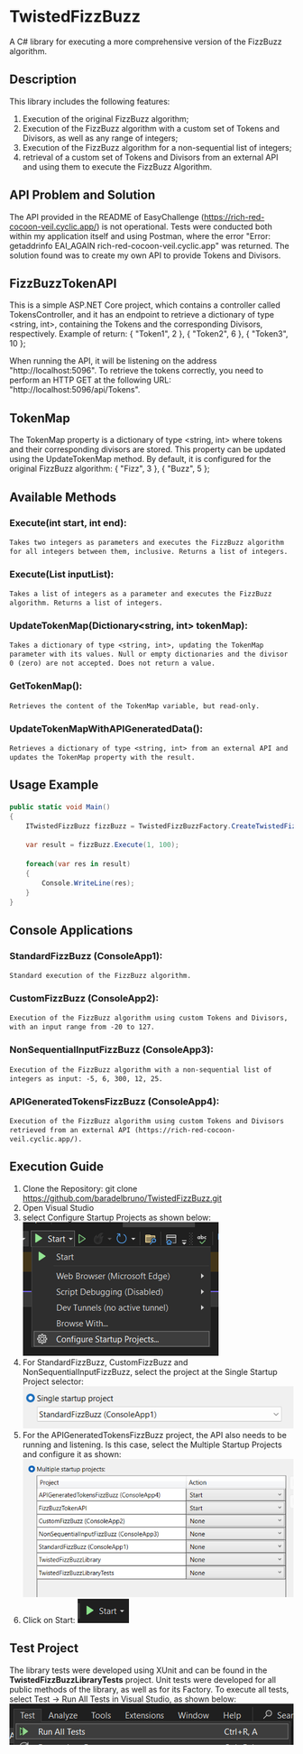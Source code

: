 # TwistedFizzBuzz
A C# library for executing a more comprehensive version of the FizzBuzz algorithm.

## Description
This library includes the following features:

1. Execution of the original FizzBuzz algorithm;
2. Execution of the FizzBuzz algorithm with a custom set of Tokens and Divisors, as well as any range of integers;
3. Execution of the FizzBuzz algorithm for a non-sequential list of integers;
4. retrieval of a custom set of Tokens and Divisors from an external API and using them to execute the FizzBuzz Algorithm.

## API Problem and Solution
The API provided in the README of EasyChallenge (https://rich-red-cocoon-veil.cyclic.app/) is not operational. Tests were conducted both within my application itself and using Postman, where the error "Error: getaddrinfo EAI_AGAIN rich-red-cocoon-veil.cyclic.app" was returned. The solution found was to create my own API to provide Tokens and Divisors.

## FizzBuzzTokenAPI
This is a simple ASP.NET Core project, which contains a controller called TokensController, and it has an endpoint to retrieve a dictionary of type <string, int>, containing the Tokens and the corresponding Divisors, respectively. Example of return:
{ "Token1", 2 },
{ "Token2", 6 },
{ "Token3", 10 };

When running the API, it will be listening on the address "http://localhost:5096".
To retrieve the tokens correctly, you need to perform an HTTP GET at the following URL: "http://localhost:5096/api/Tokens".

## TokenMap
The TokenMap property is a dictionary of type <string, int> where tokens and their corresponding divisors are stored. This property can be updated using the UpdateTokenMap method. By default, it is configured for the original FizzBuzz algorithm:
{ "Fizz", 3 },
{ "Buzz", 5 };

## Available Methods
### Execute(int start, int end):
    Takes two integers as parameters and executes the FizzBuzz algorithm for all integers between them, inclusive. Returns a list of integers.
### Execute(List<int> inputList):
    Takes a list of integers as a parameter and executes the FizzBuzz algorithm. Returns a list of integers.
### UpdateTokenMap(Dictionary<string, int> tokenMap):
    Takes a dictionary of type <string, int>, updating the TokenMap parameter with its values. Null or empty dictionaries and the divisor 0 (zero) are not accepted. Does not return a value.
### GetTokenMap():
    Retrieves the content of the TokenMap variable, but read-only.
### UpdateTokenMapWithAPIGeneratedData():
    Retrieves a dictionary of type <string, int> from an external API and updates the TokenMap property with the result.

## Usage Example
```csharp
public static void Main()
{
    ITwistedFizzBuzz fizzBuzz = TwistedFizzBuzzFactory.CreateTwistedFizzBuzz();

    var result = fizzBuzz.Execute(1, 100);

    foreach(var res in result)
    {
        Console.WriteLine(res);
    }
}
```

## Console Applications
### StandardFizzBuzz (ConsoleApp1):
    Standard execution of the FizzBuzz algorithm.
### CustomFizzBuzz (ConsoleApp2):
    Execution of the FizzBuzz algorithm using custom Tokens and Divisors, with an input range from -20 to 127.
### NonSequentialInputFizzBuzz (ConsoleApp3):
    Execution of the FizzBuzz algorithm with a non-sequential list of integers as input: -5, 6, 300, 12, 25.
### APIGeneratedTokensFizzBuzz (ConsoleApp4):
    Execution of the FizzBuzz algorithm using custom Tokens and Divisors retrieved from an external API (https://rich-red-cocoon-veil.cyclic.app/).

## Execution Guide
1. Clone the Repository: git clone https://github.com/baradelbruno/TwistedFizzBuzz.git
2. Open Visual Studio
3. select Configure Startup Projects as shown below:
![alt text](Assets/image.png)
4. For StandardFizzBuzz, CustomFizzBuzz and NonSequentialInputFizzBuzz, select the project at the Single Startup Project selector:
![alt text](Assets/image-1.png)
5. For the APIGeneratedTokensFizzBuzz project, the API also needs to be running and listening. Is this case, select the Multiple Startup Projects and configure it as shown:
![alt text](Assets/image-2.png)
6. Click on Start:
![alt text](Assets/image-3.png)

## Test Project
The library tests were developed using XUnit and can be found in the **TwistedFizzBuzzLibraryTests** project. Unit tests were developed for all public methods of the library, as well as for its Factory.
To execute all tests, select Test -> Run All Tests in Visual Studio, as shown below:
![alt text](Assets/image-4.png)
